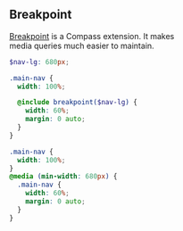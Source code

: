 ## Breakpoint

<a href="https://github.com/Team-Sass/breakpoint">Breakpoint</a> is a Compass extension. It makes<br> media queries much easier to maintain.

```scss
$nav-lg: 680px;

.main-nav {
  width: 100%;

  @include breakpoint($nav-lg) {
    width: 60%;
    margin: 0 auto;
  }
}
```
```css
.main-nav {
  width: 100%;
}
@media (min-width: 680px) {
  .main-nav {
    width: 60%;
    margin: 0 auto;
  }
}
```
